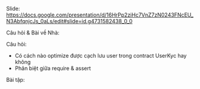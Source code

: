 Slide:
https://docs.google.com/presentation/d/16HrPp2ziHc7VnZ7zN0243FNcEU_N3AbfqnjcJs_0aLs/edit#slide=id.g4731582438_0_0


Câu hỏi & Bài về Nhà:

Câu hỏi:
- Có cách nào optimize được cạch lưu user trong contract UserKyc hay không
- Phân biệt giữa require & assert

Bài tập:

